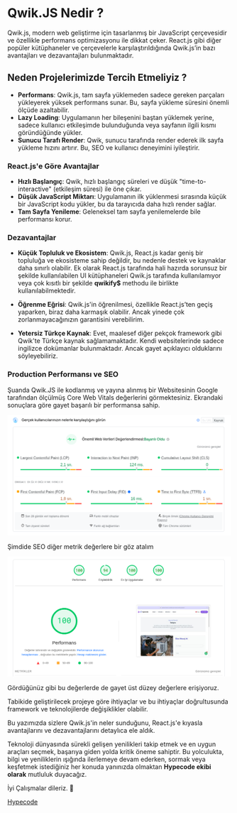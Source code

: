 # Qwik.JS Nedir ?

Qwik.js, modern web geliştirme için tasarlanmış bir JavaScript çerçevesidir ve özellikle performans optimizasyonu ile dikkat çeker. React.js gibi diğer popüler kütüphaneler ve çerçevelerle karşılaştırıldığında Qwik.js’in bazı avantajları ve dezavantajları bulunmaktadır.

## Neden Projelerimizde Tercih Etmeliyiz ? 
- **Performans**: Qwik.js, tam sayfa yüklemeden sadece gereken parçaları yükleyerek yüksek performans sunar. Bu, sayfa yükleme süresini önemli ölçüde azaltabilir.
- **Lazy Loading**: Uygulamanın her bileşenini baştan yüklemek yerine, sadece kullanıcı etkileşimde bulunduğunda veya sayfanın ilgili kısmı göründüğünde yükler.
- **Sunucu Tarafı Render**: Qwik, sunucu tarafında render ederek ilk sayfa yükleme hızını artırır. Bu, SEO ve kullanıcı deneyimini iyileştirir.

### React.js'e Göre Avantajlar 
- **Hızlı Başlangıç**: Qwik, hızlı başlangıç süreleri ve düşük "time-to-interactive" (etkileşim süresi) ile öne çıkar.
- **Düşük JavaScript Miktarı**: Uygulamanın ilk yüklenmesi sırasında küçük bir JavaScript kodu yükler, bu da tarayıcıda daha hızlı render sağlar.
- **Tam Sayfa Yenileme**: Geleneksel tam sayfa yenilemelerde bile performansı korur.

### Dezavantajlar
- **Küçük Topluluk ve Ekosistem**: Qwik.js, React.js kadar geniş bir topluluğa ve ekosisteme sahip değildir, bu nedenle destek ve kaynaklar daha sınırlı olabilir. Ek olarak React.js tarafında hali hazırda sorunsuz bir şekilde kullanılabilen UI kütüphaneleri Qwik.js tarafında kullanılamıyor veya çok kısıtlı bir şekilde **qwikify$** methodu ile birlikte kullanılabilmektedir.

- **Öğrenme Eğrisi**: Qwik.js'in öğrenilmesi, özellikle React.js’ten geçiş yaparken, biraz daha karmaşık olabilir. Ancak yinede çok zorlanmayacağınızın garantisini verebilirim.

- **Yetersiz Türkçe Kaynak**: Evet, maalesef diğer pekçok framework gibi Qwik'te Türkçe kaynak sağlamamaktadır. Kendi websitelerinde sadece ingilizce dokümanlar bulunmaktadır. Ancak gayet açıklayıcı olduklarını söyleyebiliriz.


### Production Performansı ve SEO

Şuanda Qwik.JS ile kodlanmış ve yayına alınmış bir Websitesinin Google tarafından ölçülmüş Core Web Vitals değerlerini görmektesiniz. Ekrandaki sonuçlara göre gayet başarılı bir performansa sahip.

![Core Web Vitals - Hypecode](https://raw.githubusercontent.com/hypecode-tech/blogs/main/qwikjs-nedir/core-web-vitals.png)


Şimdide SEO diğer metrik değerlere bir göz atalım

![Core Web Vitals - Hypecode](https://raw.githubusercontent.com/hypecode-tech/blogs/main/qwikjs-nedir/pagespeed-score.png)

Gördüğünüz gibi bu değerlerde de gayet üst düzey değerlere erişiyoruz.

Tabikide geliştirilecek projeye göre ihtiyaçlar ve bu ihtiyaçlar doğrultusunda framework ve teknolojilerde değişiklikler olabilir.

Bu yazımızda sizlere Qwik.js'in neler sunduğunu, React.js'e kıyasla avantajlarını ve dezavantajlarını detaylıca ele aldık.

Teknoloji dünyasında sürekli gelişen yenilikleri takip etmek ve en uygun araçları seçmek, başarıya giden yolda kritik öneme sahiptir. Bu yolculukta, bilgi ve yeniliklerin ışığında ilerlemeye devam ederken, sormak veya keşfetmek istediğiniz her konuda yanınızda olmaktan **Hypecode ekibi olarak** mutluluk duyacağız.

İyi Çalışmalar dileriz. 🌟

[Hypecode](https://hypecode.tech)
